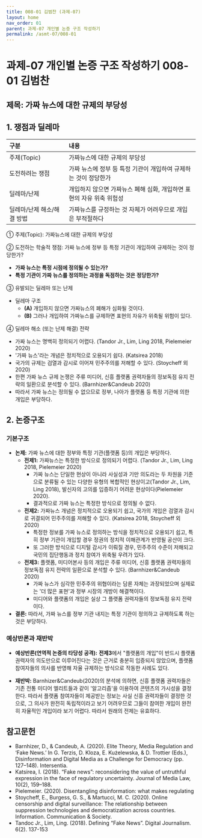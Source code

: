 ```yaml
---
title: 008-01 김범찬 (과제-07)
layout: home
nav_order: 01
parent: 과제-07 개인별 논증 구조 작성하기
permalink: /asmt-07/008-01
---
```


# 과제-07 개인별 논증 구조 작성하기 008-01 김범찬

## 제목: 가짜 뉴스에 대한 규제의 부당성  

## 1. 쟁점과 딜레마

| 구분 | 내용 |
|:---|:---|
| 주제(Topic) | 가짜뉴스에 대한 규제의 부당성 |
| 도전하려는 쟁점 | 가짜 뉴스에 정부 등 특정 기관이 개입하여 규제하는 것이 정당한가 |
| 딜레마/난제 | 개입하지 않으면 가짜뉴스 폐해 심화, 개입하면 표현의 자유 위축 위험성 |
| 딜레마/난제 해소/해결 방법 | 가짜뉴스를 규정하는 것 자체가 어려우므로 개입은 부적절하다 |

① 주제(Topic): 가짜뉴스에 대한 규제의 부당성

② 도전하는 학술적 쟁점: 가짜 뉴스에 정부 등 특정 기관이 개입하여 규제하는 것이 정당한가? 

- **가짜 뉴스는 특정 시점에 정의될 수 있는가?**  
- **특정 기관이 가짜 뉴스를 정의하는 과정을 독점하는 것은 정당한가?**  

③ 유발되는 딜레마 또는 난제

- 딜레마 구조
  - **(A)** 개입하지 않으면 가짜뉴스의 폐해가 심화될 것이다.
  - **(B)** 그러나 개입하여 가짜뉴스를 규제하면 표현의 자유가 위축될 위험이 있다.

④ 딜레마 해소 (또는 난제 해결) 전략

- 가짜 뉴스는 명백히 정의되기 어렵다. (Tandor Jr., Lim, Ling 2018, Pielemeier 2020)
- '가짜 뉴스'라는 개념은 정치적으로 오용되기 쉽다. (Katsirea 2018)
- 국가의 규제는 검열과 감시로 이어져 민주주의를 저해할 수 있다. (Stoycheff 외 2020)
- 한편 가짜 뉴스 규제 논쟁은 주류 미디어, 신흥 플랫폼 권력자들의 정보독점 유지 전략의 일환으로 분석할 수 있다. (Barnhizer&Candeub 2020)
- 따라서 가짜 뉴스는 정의될 수 없으므로 정부, 나아가 플랫폼 등 특정 기관에 의한 개입은 부당하다.

## 2. 논증구조

### 기본구조

- **논제:** 가짜 뉴스에 대한 정부와 특정 기관(플랫폼 등)의 개입은 부당하다.
  - **전제1:** 가짜뉴스는 특정한 방식으로 정의되기 어렵다. (Tandor Jr., Lim, Ling 2018, Pielemeier 2020)
    - 가짜 뉴스는 단일한 현상이 아니라 사실성과 기만 의도라는 두 차원을 기준으로 분류될 수 있는 다양한 유형의 복합적인 현상이고(Tandor Jr., Lim, Ling 2018), 발신자의 고의를 입증하기 어려운 현상이다(Pielemeier 2020).
	- 결과적으로 가짜 뉴스는 특정한 방식으로 정의될 수 없다.
  - **전제2:** 가짜뉴스 개념은 정치적으로 오용되기 쉽고, 국가의 개입은 검열과 감시로 귀결되어 민주주의를 저해할 수 있다. (Katsirea 2018, Stoycheff 외 2020)
    - 특정한 정보를 가짜 뉴스로 정의하는 방식을 정치적으로 오용되기 쉽고, 특히 정부 기관이 개입할 경우 정권의 정치적 이해관계가 반영될 공산이 크다.
    - 또 그러한 방식으로 디지털 감시가 이뤄질 경우, 민주주의 수준이 저해되고 국민의 집단행동과 정치 참여가 위축될 우려가 있다.
  - **전제3:** 플랫폼, 미디어본사 등의 개입은 주류 미디어, 신흥 플랫폼 권력자들의 정보독점 유지 전략의 일환으로 분석할 수 있다. (Barnhizer&Candeub 2020)
      - 가짜 뉴스가 심각한 민주주의 위협이라는 담론 자체는 과장되었으며 실제로는 '더 많은 표현'과 정부 시장의 개방이 해결책이다.
      - 미디어와 플랫폼의 개입은 실상 그 플랫폼 권력자들의 정보독점 유지 전략이다.
- **결론:** 따라서, 가짜 뉴스를 정부 기관 내지는 특정 기관이 정의하고 규제하도록 하는 것은 부당하다.

### 예상반론과 재반박

- **예상반론(연역적 논증의 타당성 공격):** **전제3**에서 "플랫폼의 개입"이 반드시 플랫폼 권력자의 의도만으로 이루어진다는 것은 근거로 충분히 입증되지 않았으며, 플랫폼 참여자들의 의사를 반영해 자율 규제하는 방식으로 작동한 사례도 있다.

- **재반박:** Barnhizer&Candeub(2020)의 분석에 의하면, 신흥 플랫폼 권력자들은 기존 전통 미디어 엘리트들과 같이 '알고리즘'을 이용하여 콘텐츠의 가시성을 결정한다. 따라서 플랫폼 참여자들이 제공받는 정보는 사실 신흥 권력자들이 결정한 것으로, 그 의사가 완전히 독립적이라고 보기 어려우므로 그들이 참여한 개입이 완전히 자율적인 개입이라 보기 어렵다. 따라서 원래의 전제는 유효하다.

## 참고문헌

- Barnhizer, D., & Candeub, A. (2020). Elite Theory, Media Regulation and ‘Fake News.’ In G. Terzis, D. Kloza, E. Kużelewska, & D. Trottier (Eds.), Disinformation and Digital Media as a Challenge for Democracy (pp. 127–148). Intersentia.
- Katsirea, I. (2018). “Fake news”: reconsidering the value of untruthful expression in the face of regulatory uncertainty. Journal of Media Law, 10(2), 159–188.
- Pielemeier. (2020). Disentangling disinformation: what makes regulating
- Stoycheff, E., Burgess, G. S., & Martucci, M. C. (2020). Online censorship and digital surveillance: The relationship between suppression technologies and democratization across countries. Information. Communication & Society.
- Tandoc Jr., Lim, Ling. (2018). Defining “Fake News”. Digital Journalism. 6(2). 137-153